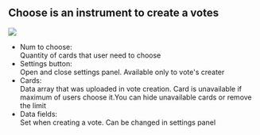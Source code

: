 
   <div class="app">
        <div class="docs">
            <div className='main'>
                <h2>Choose is an instrument to create a votes</h2>
                <div className='picture'>
                    <img src='http://choose-votes.ru/en-pictures/table-help.png' />
                </div>
                <div className='description'>
                    <ul>
                        <li>Num to choose:</li>
                        Quantity of cards that user need to choose
                        <li>Settings button:</li>
                        Open and close settings panel. Available only to vote's creater
                        <li>Cards:</li>
                        Data array that was uploaded in vote creation. Card is unavailable if maximum of users choose
                        it.You can hide unavailable cards or remove the limit
                        <li>Data fields:</li>
                        Set when creating a vote. Can be changed in settings panel
                    </ul>
                </div>
            </div>
        </div>

